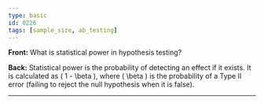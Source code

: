 ```yaml
---
type: basic
id: 0226
tags: [sample_size, ab_testing]
---
```


**Front:** What is statistical power in hypothesis testing?

**Back:** Statistical power is the probability of detecting an effect if it exists. It is calculated as \( 1 - \beta \), where \( \beta \) is the probability of a Type II error (failing to reject the null hypothesis when it is false).

---
